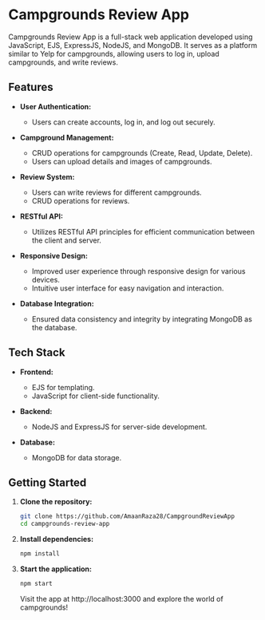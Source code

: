 # Campgrounds Review App

Campgrounds Review App is a full-stack web application developed using JavaScript, EJS, ExpressJS, NodeJS, and MongoDB. It serves as a platform similar to Yelp for campgrounds, allowing users to log in, upload campgrounds, and write reviews.

## Features

- **User Authentication:**
  - Users can create accounts, log in, and log out securely.

- **Campground Management:**
  - CRUD operations for campgrounds (Create, Read, Update, Delete).
  - Users can upload details and images of campgrounds.

- **Review System:**
  - Users can write reviews for different campgrounds.
  - CRUD operations for reviews.

- **RESTful API:**
  - Utilizes RESTful API principles for efficient communication between the client and server.

- **Responsive Design:**
  - Improved user experience through responsive design for various devices.
  - Intuitive user interface for easy navigation and interaction.

- **Database Integration:**
  - Ensured data consistency and integrity by integrating MongoDB as the database.

## Tech Stack

- **Frontend:**
  - EJS for templating.
  - JavaScript for client-side functionality.

- **Backend:**
  - NodeJS and ExpressJS for server-side development.

- **Database:**
  - MongoDB for data storage.

## Getting Started

1. **Clone the repository:**

   ```bash
   git clone https://github.com/AmaanRaza28/CampgroundReviewApp
   cd campgrounds-review-app
   ```
2. **Install dependencies:**
   ```bash
   npm install
   ```
3. **Start the application:**
   ```bash
   npm start
   ```
   Visit the app at http://localhost:3000 and explore the world of campgrounds!
